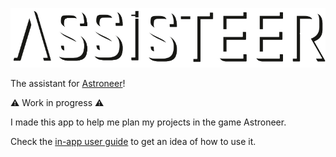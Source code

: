 ![Assister](./public/name.png)

The assistant for [Astroneer](https://astroneer.space/)!

⚠️  Work in progress ⚠️

I made this app to help me plan my projects in the game Astroneer.

Check the [in-app user guide](https://assisteer.space) to get an idea of how to use it.
